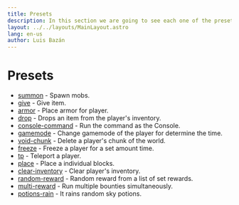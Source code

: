 ```yaml
---
title: Presets
description: In this section we are going to see each one of the presets that the plugin supports.
layout: ../../layouts/MainLayout.astro
lang: en-us
author: Luis Bazán
---
```


# Presets

- [summon](/TwitchKillMe/en-us/presets/summon) - Spawn mobs.
- [give](/TwitchKillMe/en-us/presets/give) - Give item.
- [armor](/TwitchKillMe/en-us/presets/armor) - Place armor for player.
- [drop](/TwitchKillMe/en-us/presets/drop) - Drops an item from the player's inventory.
- [console-command](/TwitchKillMe/en-us/presets/console-command) - Run the command as the Console.
- [gamemode](/TwitchKillMe/en-us/presets/gamemode) - Change gamemode of the player for determine the time.
- [void-chunk](/TwitchKillMe/en-us/presets/void-chunk) - Delete a player's chunk of the world.
- [freeze](/TwitchKillMe/en-us/presets/freeze) - Freeze a player for a set amount time.
- [tp](/TwitchKillMe/en-us/presets/tp) - Teleport a player.
- [place](/TwitchKillMe/en-us/presets/place) - Place a individual blocks.
- [clear-inventory](/TwitchKillMe/en-us/presets/clear-inventory) - Clear player's inventory.
- [random-reward](/TwitchKillMe/en-us/presets/random-reward) - Random reward from a list of set rewards.
- [multi-reward](/TwitchKillMe/en-us/presets/multi-reward) - Run multiple bounties simultaneously.
- [potions-rain](/TwitchKillMe/en-us/presets/potions-rain) - It rains random sky potions.
